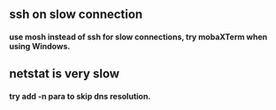 
## ssh on slow connection
#### use mosh instead of ssh for slow connections, try mobaXTerm when using Windows.

## netstat is very slow
#### try add -n para to skip dns resolution.
